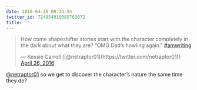 ```yaml
---
date: 2016-04-26 09:34:54
twitter_id: 724954910085763072
title: ''
---
```


<blockquote class="twitter-tweet"><p lang="en" dir="ltr">How come shapeshifter stories start with the character completely in the dark about what they are? “OMG Dad’s howling again.” <a href="https://twitter.com/hashtag/amwriting?src=hash&amp;ref_src=twsrc%5Etfw">#amwriting</a></p>&mdash; Kessie Carroll ([@netraptor01](https://twitter.com/netraptor01)) <a href="https://twitter.com/netraptor01/status/724953053200289792?ref_src=twsrc%5Etfw">April 26, 2016</a></blockquote>
<script async src="https://platform.twitter.com/widgets.js" charset="utf-8"></script>

[@netraptor01](https://twitter.com/netraptor01) so we get to discover the character’s nature the same time they do?
